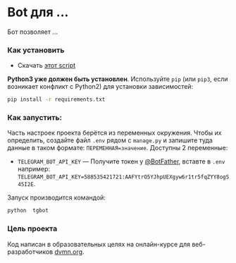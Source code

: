 # Bot для ...

Бот позволяет ...


### Как установить

* Скачать [этот script](https://github.com/)

**Python3 уже должен быть установлен**. 
Используйте `pip` (или `pip3`, если возникает конфликт с Python2) для установки зависимостей:
```sh
pip install -r requirements.txt
```


### Как запустить:

Часть настроек проекта берётся из переменных окружения. Чтобы их определить, создайте файл `.env` рядом с `manage.py` и запишите туда данные в таком формате: `ПЕРЕМЕННАЯ=значение`.
Доступны 2 переменные:
- `TELEGRAM_BOT_API_KEY` — Получите токен у [@BotFather](https://t.me/BotFather), вставте в `.env` например: `TELEGRAM_BOT_API_KEY=588535421721:AAFYtrO5YJhpUEXgyw6r1tr5fqZYY8ogS45I2E`.


Запуск производится командой: 
```sh
python  tgbot
```


### Цель проекта

Код написан в образовательных целях на онлайн-курсе для веб-разработчиков [dvmn.org](https://dvmn.org/).